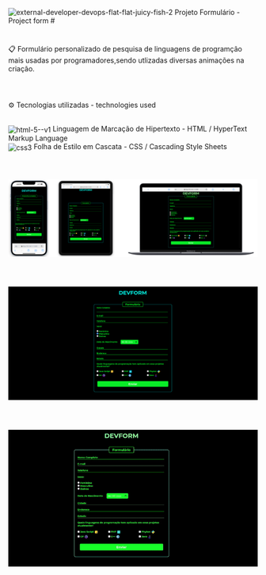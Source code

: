 <img width="45" height="45" src="https://img.icons8.com/external-flat-juicy-fish/60/external-developer-devops-flat-flat-juicy-fish-2.png" alt="external-developer-devops-flat-flat-juicy-fish-2"/> Projeto Formulário - Project form #<h1></h1>
📋️ Formulário personalizado de pesquisa de linguagens de programção mais usadas por programadores,sendo utlizadas diversas animações na criação.<h1></h1>
<br>
⚙️ Tecnologias utilizadas - technologies used 
<br>
<br>

<img align="center" width="35" height="35" src="https://img.icons8.com/color/48/html-5--v1.png" alt="html-5--v1"/> Linguagem de Marcação de Hipertexto - HTML / HyperText Markup Language <br>
<img align="center" width="35" height="35" src="https://img.icons8.com/fluency/48/css3.png" alt="css3"/> Folha de Estilo em Cascata - CSS / Cascading Style Sheets <h1></h1>
<br>
<img src="https://github.com/HallanOliveiraa/projectform/blob/main/public/project-form.png?raw=true"> <h1></h1>
<br>
<img src="https://github.com/HallanOliveiraa/projectform/blob/main/public/project-form-desktop.png?raw=true"> <h1></h1> 
<br>
<img src="https://github.com/HallanOliveiraa/projectform/blob/main/public/project-form.gif?raw=true"> 






